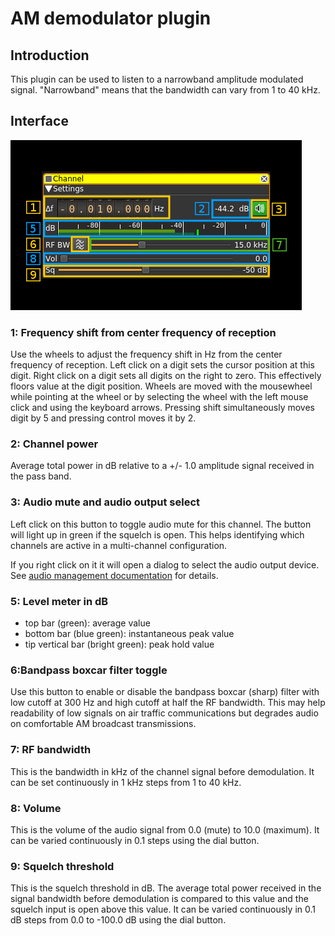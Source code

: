 <h1>AM demodulator plugin</h1>

<h2>Introduction</h2>

This plugin can be used to listen to a narrowband amplitude modulated signal. "Narrowband" means that the bandwidth can vary from 1 to 40 kHz.

<h2>Interface</h2>

![AM Demodulator plugin GUI](../../../doc/img/AMDemod_plugin.png)

<h3>1: Frequency shift from center frequency of reception</h3>

Use the wheels to adjust the frequency shift in Hz from the center frequency of reception. Left click on a digit sets the cursor position at this digit. Right click on a digit sets all digits on the right to zero. This effectively floors value at the digit position. Wheels are moved with the mousewheel while pointing at the wheel or by selecting the wheel with the left mouse click and using the keyboard arrows. Pressing shift simultaneously moves digit by 5 and pressing control moves it by 2.

<h3>2: Channel power</h3>

Average total power in dB relative to a +/- 1.0 amplitude signal received in the pass band.

<h3>3: Audio mute and audio output select</h3>

Left click on this button to toggle audio mute for this channel. The button will light up in green if the squelch is open. This helps identifying which channels are active in a multi-channel configuration.

If you right click on it it will open a dialog to select the audio output device. See [audio management documentation](../../../sdrgui/audio.md) for details.

<h3>5: Level meter in dB</h3>

  - top bar (green): average value
  - bottom bar (blue green): instantaneous peak value
  - tip vertical bar (bright green): peak hold value

<h3>6:Bandpass boxcar filter toggle</h3>

Use this button to enable or disable the bandpass boxcar (sharp) filter with low cutoff at 300 Hz and high cutoff at half the RF bandwidth. This may help readability of low signals on air traffic communications but degrades audio on comfortable AM broadcast transmissions. 

<h3>7: RF bandwidth</h3>

This is the bandwidth in kHz of the channel signal before demodulation. It can be set continuously in 1 kHz steps from 1 to 40 kHz.

<h3>8: Volume</h3>

This is the volume of the audio signal from 0.0 (mute) to 10.0 (maximum). It can be varied continuously in 0.1 steps using the dial button.

<h3>9: Squelch threshold</h3>

This is the squelch threshold in dB. The average total power received in the signal bandwidth before demodulation is compared to this value and the squelch input is open above this value. It can be varied continuously in 0.1 dB steps from 0.0 to -100.0 dB using the dial button.
